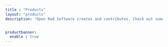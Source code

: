 ```yaml
---
title : "Products"
layout: "products"
description: "Open Red Software creates and contributes. Check out some of our work below."


productbanner:
  enable : true
---
```

